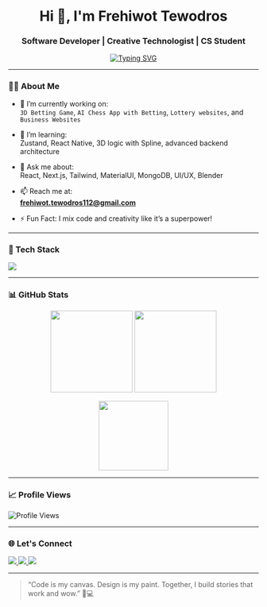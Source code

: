 <!-- Profile Header -->
<h1 align="center">Hi 👋, I'm Frehiwot Tewodros</h1>
<h3 align="center">Software Developer | Creative Technologist | CS Student</h3>

<!-- Typing effect -->
<p align="center">
  <a href="https://github.com/frehiwot-tewodros">
    <img src="https://readme-typing-svg.herokuapp.com?font=Fira+Code&size=22&pause=1000&color=7F4BBF&center=true&vCenter=true&width=435&lines=CS+Student+%7C+Software+Developer;Full-Stack+Web+%26+Mobile+Developer;UI%2FUX+Designer+%7C+3D+Creator;Lifelong+Learner+%7C+Tech+Enthusiast" alt="Typing SVG" />
  </a>
</p>

---

### 👨‍💻 About Me

- 🔭 I’m currently working on:  
  `3D Betting Game`, `AI Chess App with Betting`, `Lottery websites`, and `Business Websites`

- 🌱 I’m learning:  
  Zustand, React Native, 3D logic with Spline, advanced backend architecture

- 💬 Ask me about:  
  React, Next.js, Tailwind, MaterialUI, MongoDB, UI/UX, Blender

- 📫 Reach me at:  
  **frehiwot.tewodros112@gmail.com**

- ⚡ Fun Fact: I mix code and creativity like it’s a superpower!

---

### 🧰 Tech Stack

<p align="left">
  <img src="https://skillicons.dev/icons?i=js,ts,react,nextjs,flutter,tailwind,figma,mongodb,nodejs,cpp,django,blender&theme=dark" />
</p>

---

### 📊 GitHub Stats

<p align="center">
  <img src="https://github-readme-stats.vercel.app/api?username=Frehiwot702&show_icons=true&theme=tokyonight" height="165" />
  <img src="https://github-readme-streak-stats.herokuapp.com/?user=Frehiwot702&theme=tokyonight" height="165" />
</p>

<p align="center">
  <img src="https://github-readme-stats.vercel.app/api/top-langs/?username=Frehiwot702&layout=compact&theme=tokyonight" height="140" />
</p>

---

### 📈 Profile Views

<p align="left">
  <img src="https://komarev.com/ghpvc/?username=frehiwot-tewodros&label=Profile+Views&color=blueviolet&style=flat" alt="Profile Views" />
</p>

---

### 🌐 Let's Connect

<p align="left">
  <a href="https://linkedin.com/in/your-link" target="_blank">
    <img src="https://img.shields.io/badge/LinkedIn-Connect-blue?style=for-the-badge&logo=linkedin" />
  </a>
  <a href="mailto:your.email@example.com">
    <img src="https://img.shields.io/badge/Email-Send-blueviolet?style=for-the-badge&logo=gmail" />
  </a>
  <a href="https://your-portfolio-link.com">
    <img src="https://img.shields.io/badge/Portfolio-Visit-orange?style=for-the-badge&logo=vercel" />
  </a>
</p>

---

> “Code is my canvas. Design is my paint. Together, I build stories that work and wow.” 🎨💻


